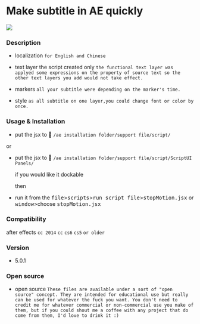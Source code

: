 
# Make **subtitle** in AE quickly

[![](http://ww1.sinaimg.cn/bmiddle/66e22e28jw1ene7pb7q0ig20c809xwod.gif)](http://weibo.com/songz)

### Description

  - localization `for English and Chinese`

  - text layer the script created only `the functional text layer was applyed some expressions on the property of source text so the other text layers you add would not take effect. `

  - markers `all your subtitle were depending on the marker's time.`

  - style `as all subtitle on one layer,you could change font or color by once.` 

### Usage & Installation

  - put the jsx to :open_file_folder: `/ae installation folder/support file/script/`
   
  or

  - put the jsx to :open_file_folder: `/ae installation folder/support file/script/ScriptUI Panels/`
   
    if you would like it dockable 

    then

  - run it from the <kbd>file</kbd>><kbd>scripts</kbd>><kbd>run script file</kbd>><kbd>stopMotion.jsx</kbd> or <kbd>window</kbd>>choose <kbd>stopMotion.jsx</kbd>

### Compatibility 

  after effects `cc 2014` `cc` `cs6` `cs5` `or older`

### Version

 - 5.0.1

### Open source

 - open source `These files are available under a sort of "open source" concept. They are intended for educational use but really can be used for whatever the fuck you want. You don't need to credit me for whatever commercial or non-commercial use you make of them, but if you could shout me a coffee with any project that do come from them, I'd love to drink it :)`

